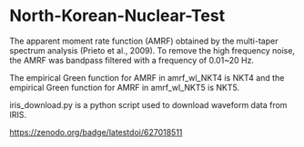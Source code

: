 # North-Korean-Nuclear-Test

The apparent moment rate function (AMRF) obtained by the multi-taper spectrum analysis (Prieto et al., 2009). To remove the high frequency noise, the AMRF was bandpass filtered with a frequency of 0.01~20 Hz.

The empirical Green function for AMRF in amrf_wl_NKT4 is NKT4 and the empirical Green function for AMRF in amrf_wl_NKT5 is NKT5.

iris_download.py is a python script used to download waveform data from IRIS.

https://zenodo.org/badge/latestdoi/627018511
